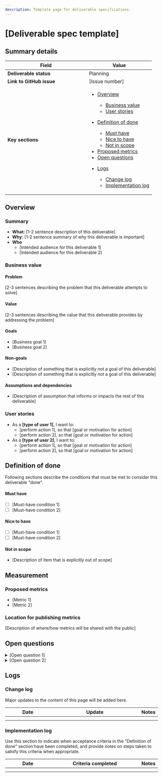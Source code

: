 ```yaml
---
description: Template page for deliverable specifications.
---
```


# \[Deliverable spec template]

## Summary details

<table><thead><tr><th width="253">Field</th><th>Value</th></tr></thead><tbody><tr><td><strong>Deliverable status</strong></td><td>Planning</td></tr><tr><td><strong>Link to GitHub issue</strong></td><td>[Issue number]</td></tr><tr><td><strong>Key sections</strong></td><td><ul><li><p><a href="deliverable-spec-template.md#overview">Overview</a></p><ul><li><a href="deliverable-spec-template.md#business-value">Business value</a></li><li><a href="deliverable-spec-template.md#user-stories">User stories</a></li></ul></li><li><p><a href="deliverable-spec-template.md#definition-of-done">Definition of done</a></p><ul><li><a href="deliverable-spec-template.md#must-have">Must have</a></li><li><a href="deliverable-spec-template.md#nice-to-have">Nice to have</a></li><li><a href="deliverable-spec-template.md#not-in-scope">Not in scope</a></li></ul></li><li><a href="deliverable-spec-template.md#proposed-metrics">Proposed metrics</a></li><li><a href="deliverable-spec-template.md#open-questions">Open questions</a></li><li><p><a href="deliverable-spec-template.md#logs">Logs</a></p><ul><li><a href="deliverable-spec-template.md#change-log">Change log</a></li><li><a href="deliverable-spec-template.md#implementation-log">Implementation log</a></li></ul></li></ul></td></tr></tbody></table>

## Overview

### Summary

* **What:** \[1-2 sentence description of this deliverable]
* **Why:** \[1-2 sentence summary of why this deliverable is important]
* **Who**
  * \[Intended audience for this deliverable 1]
  * \[Intended audience for this deliverable 2]

### Business value

#### Problem

\[2-3 sentences describing the problem that this deliverable attempts to solve]

#### Value

\[2-3 sentences describing the value that this deliverable provides by addressing the problem]

#### Goals

* \[Business goal 1]
* \[Business goal 2]

#### Non-goals

* \[Description of something that is explicitly not a goal of this deliverable]
* \[Description of something that is explicitly not a goal of this deliverable]

#### Assumptions and dependencies

* \[Description of assumption that informs or impacts the rest of this deliverable]

### User stories

* As a **\[type of user 1]**, I want to:
  * \[perform action 1], so that \[goal or motivation for action]
  * \[perform action 2], so that \[goal or motivation for action]
* As a **\[type of user 2]**, I want to:
  * \[perform action 1], so that \[goal or motivation for action]
  * \[perform action 2], so that \[goal or motivation for action]

## Definition of done

Following sections describe the conditions that must be met to consider this deliverable "done".

#### **Must have**

* [ ] \[Must-have condition 1]
* [ ] \[Must-have condition 2]

#### **Nice to have**

* [ ] \[Must-have condition 1]
* [ ] \[Must-have condition 2]

#### Not in scope

* \[Description of item that is explicitly out of scope]

## Measurement

### Proposed metrics

* \[Metric 1]
* \[Metric 2]

### Location for publishing metrics

\[Description of where/how metrics will be shared with the public]

## Open questions

<details>

<summary>[Open question 1]</summary>



</details>

<details>

<summary>[Open question 2]</summary>



</details>

## Logs

### Change log

Major updates to the content of this page will be added here.

<table data-full-width="true"><thead><tr><th width="137">Date</th><th width="282">Update</th><th>Notes</th></tr></thead><tbody><tr><td></td><td></td><td></td></tr><tr><td></td><td></td><td></td></tr></tbody></table>

### Implementation log

Use this section to indicate when acceptance criteria in the "Definition of done" section have been completed, and provide notes on steps taken to satisfy this criteria when appropriate.

<table data-full-width="true"><thead><tr><th width="138">Date</th><th width="284">Criteria completed</th><th>Notes</th></tr></thead><tbody><tr><td></td><td></td><td></td></tr><tr><td></td><td></td><td></td></tr></tbody></table>
